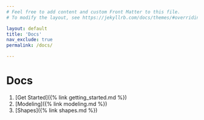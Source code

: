 ```yaml
---
# Feel free to add content and custom Front Matter to this file.
# To modify the layout, see https://jekyllrb.com/docs/themes/#overriding-theme-defaults

layout: default
title: 'Docs'
nav_exclude: true
permalink: /docs/

---
```


# Docs

1. [Get Started]({% link getting_started.md %})
2. [Modeling]({% link modeling.md %})
3. [Shapes]({% link shapes.md %})